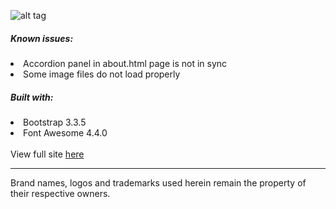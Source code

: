 ![alt tag](https://3.bp.blogspot.com/-5qpPFHO7Kcs/V1ggVRm2TKI/AAAAAAABqVw/rVtLSO8d_Fs7zHBq-iB-M89NUvAO41MFACLcB/s320/testorange-logo-long.png)<br>
<h5>Known issues:</h5>
<li>Accordion panel in about.html page is not in sync</li>
<li>Some image files do not load properly</li>
<h5>Built with:</h5>
<li>Bootstrap 3.3.5</li>
<li>Font Awesome 4.4.0</i>
<br>
<br>
View full site <a href="http://testorange-adtp.dickwyn.xyz/">here</a>
<hr>
Brand names, logos and trademarks used herein remain the property of their respective owners.
